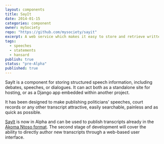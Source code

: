 ```yaml
---
layout: components
title: SayIt
date: 2014-01-15
categories: component
owner: mySociety
repo: "https://github.com/mysociety/sayit"
excerpt: A web service which makes it easy to store and retrieve written transcripts and written statements made by politicians and other public figures.
tags: 
  - speeches
  - statements
  - hansard
publish: true
status: "pre-Alpha"
published: true
---
```


SayIt is a component for storing structured speech information, including debates, speeches, or dialogues. It can act both as a standalone site for hosting, or as a Django app embedded within another project. 

It has been designed to make publishing politicians' speeches, court records or any other transcript attractive, easily searchable, painless and as quick as possible. 

[SayIt](http://sayit.mysociety.org) is now in Alpha and can be used to publish transcripts already in the [Akoma Ntoso format](http://sayit.mysociety.org/about/akoma-ntoso). The second stage of development will cover the ability to directly author new transcripts through a web-based user interface. 
